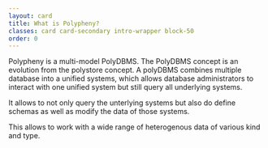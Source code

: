 ```yaml
---
layout: card
title: What is Polypheny?
classes: card card-secondary intro-wrapper block-50
order: 0
---
```


Polypheny is a multi-model PolyDBMS. The PolyDBMS concept is an evolution from the polystore concept. A polyDBMS combines multiple database into a unified systems, which allows database administrators to interact with one unified system but still query all underlying systems. 

It allows to not only query the unterlying systems but also do define schemas as well as modify the data of those systems.

This allows to work with a wide range of heterogenous data of various kind and type.

